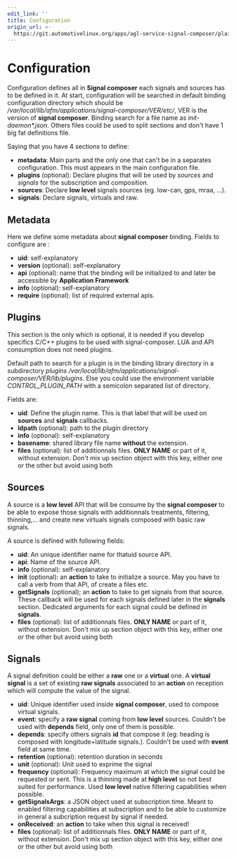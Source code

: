 ```yaml
---
edit_link: ''
title: Configuration
origin_url: >-
  https://git.automotivelinux.org/apps/agl-service-signal-composer/plain/docs/part-1/2-Configuration.md?h=halibut
---
```


<!-- WARNING: This file is generated by fetch_docs.js using /home/boron/Documents/AGL/docs-webtemplate/site/_data/tocs/apis_services/halibut/agl-service-signal-composer-developer-guides-api-services-book.yml -->

# Configuration

Configuration defines all in **Signal composer** each signals and sources has
to be defined in it. At start, configuration will be searched in default
binding configuration directory which should be _/var/local/lib/afm/applications/signal-composer/VER/etc/_,
VER is the version of **signal composer**.
Binding search for a file name as _init-daemon*.json_. Others files could be
used to split sections and don't have 1 big fat definitions file.

Saying that you have 4 sections to define:

- **metadata**: Main parts and the only one that can't be in a separates
 configuration. This must appears in the main configuration file.
- **plugins** (optional): Declare plugins that will be used by *sources* and
 *signals* for the subscription and composition.
- **sources**: Declare **low level** signals sources (eg. low-can, gps, mraa,
 ...).
- **signals**: Declare signals, virtuals and raw.

## Metadata

Here we define some metadata about **signal composer** binding. Fields to configure
are :

- **uid**: self-explanatory
- **version** (optional): self-explanatory
- **api** (optional): name that the binding will be initialized to and later
 be accessible by **Application Framework**
- **info** (optional): self-explanatory
- **require** (optional): list of required external apis.

## Plugins

This section is the only which is optional, it is needed if you develop
specifics C/C++ plugins to be used with signal-composer. LUA and API
consumption does not need plugins.

Default path to search for a plugin is in the binding library directory
in a subdirectory _plugins_ _/var/local/lib/afm/applications/signal-composer/VER/lib/plugins_.
Else you could use the environment variable _CONTROL_PLUGIN_PATH_ with a
semicolon separated list of directory.

Fields are:

- **uid**: Define the plugin name. This is that label that will be used on
 **sources** and **signals** callbacks.
- **ldpath** (optional): path to the plugin directory
- **info** (optional): self-explanatory
- **basename**: shared library file name **without** the extension.
- **files** (optional): list of additionnals files. **ONLY NAME** or part of
 it, without extension. Don't mix up section object with this key, either one
 or the other but avoid using both

## Sources

A source is a **low level** API that will be consume by the **signal composer**
to be able to expose those signals with additionnals treatments, filtering,
thinning,... and create new virtuals signals composed with basic raw signals.

A source is defined with following fields:

- **uid**: An unique identifier name for thatuid source API.
- **api**: Name of the source API.
- **info** (optional): self-explanatory
- **init** (optional): an **action** to take to initialize a source. May you
 have  to call a verb from that API, of create a files etc.
- **getSignals** (optional); an **action** to take to get signals from that
 source. These callback will be used for each signals defined later in the
 **signals** section. Dedicated arguments for each signal could be defined in
 **signals**.
- **files** (optional): list of additionnals files. **ONLY NAME** or part of
 it, without extension. Don't mix up section object with this key, either one
 or the other but avoid using both

## Signals

A signal definition could be either a **raw** one or a **virtual** one. A
 **virtual signal** is a set of existing **raw signals** associated to an
 **action** on reception which will compute the value of the signal.

- **uid**: Unique identifier used inside **signal composer**, used to compose
 virtual signals.
- **event**: specify a **raw signal** coming from **low level** sources.
 Couldn't be used with **depends** field, only one of them is possible.
- **depends**: specify others signals **id** that compose it (eg: heading is
 composed with longitude+latitude signals.). Couldn't be used with **event**
 field at same time.
- **retention** (optional): retention duration in seconds
- **unit** (optional): Unit used to exprime the signal
- **frequency** (optional): Frequency maximum at which the signal could be
 requested or sent. This is a thinning made at **high level** so not best
 suited for performance. Used **low level** native filtering capabilities when
 possible.
- **getSignalsArgs**: a JSON object used at subscription time. Meant to enabled
 filtering capabilities at subscription and to be able to customize in general
 a subcription request by signal if needed.
- **onReceived**: an **action** to take when this signal is received!
- **files** (optional): list of additionnals files. **ONLY NAME** or part of
 it, without extension. Don't mix up section object with this key, either one
 or the other but avoid using both
